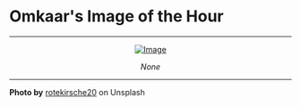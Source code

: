 # Omkaar's Image of the Hour

---

<div align="center">

<a href="https://unsplash.com/photos/colorful-high-rise-buildings-with-many-windows-are-visible-663m8HsG95I">
    <img src="https://images.unsplash.com/photo-1743784412612-668571c271bd?crop=entropy&cs=tinysrgb&fit=max&fm=jpg&ixid=M3w3NjA2Nzh8MHwxfHJhbmRvbXx8fHx8fHx8fDE3NDkyMTI1NjF8&ixlib=rb-4.1.0&q=80&w=1080" alt="Image" style="max-width:100%; height:auto;">
</a>

<br>

<i>None</i>

</div>

---

**Photo by** [rotekirsche20](https://unsplash.com/@rotekirsche20) on Unsplash
